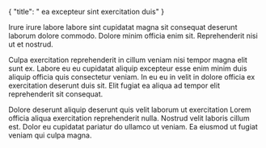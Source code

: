 {
  "title": " ea excepteur sint exercitation duis"
}

Irure irure labore labore sint cupidatat magna sit consequat deserunt laborum dolore commodo. Dolore minim officia enim sit. Reprehenderit nisi ut et nostrud.

Culpa exercitation reprehenderit in cillum veniam nisi tempor magna elit sunt ex. Labore eu eu cupidatat aliquip excepteur esse enim minim duis aliquip officia quis consectetur veniam. In eu eu in velit in dolore officia ex exercitation deserunt duis sit. Elit fugiat ea aliqua ad tempor elit reprehenderit sit consequat.

Dolore deserunt aliquip deserunt quis velit laborum ut exercitation Lorem officia aliqua exercitation reprehenderit nulla. Nostrud velit laboris cillum est. Dolor eu cupidatat pariatur do ullamco ut veniam. Ea eiusmod ut fugiat veniam qui culpa magna.